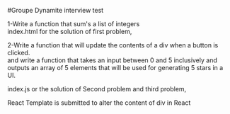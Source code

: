 #Groupe Dynamite interview test<br >


1-Write a function that sum's a list of integers <br >
 index.html for the solution of first problem, <br >

2-Write a function that will update the 
contents of a div when a button is clicked. <br > 
and write a function that takes an input between 0 and 
5 inclusively and outputs an array of 5 elements 
that will be used for generating 5 stars in a UI.

index.js or the solution of Second problem and third problem, <br >

React Template is submitted to alter the content of div in React 


